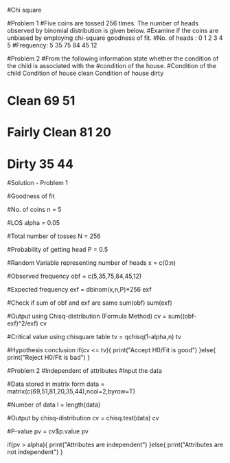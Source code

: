 #Chi square 

#Problem 1
#Five coins are tossed 256 times. The number of heads observed by binomial distribution is given below.
#Examine if the coins are unbiased by employing chi-square goodness of fit.
#No. of heads :  0   1   2   3   4   5
#Frequency:      5   35  75  84  45  12


#Problem 2
#From the following information state whether the condition of the child is associated with the
#condition of the house.
#Condition of the child    Condition of house clean    Condition of house dirty
#        Clean                       69                          51
#    Fairly Clean                    81                          20
#        Dirty                       35                          44


#Solution - Problem 1

#Goodness of fit

#No. of coins
n = 5

#LOS
alpha = 0.05

#Total number of tosses
N = 256

#Probability of getting head
P = 0.5

#Random Variable representing number of heads
x = c(0:n)

#Observed frequency
obf = c(5,35,75,84,45,12)

#Expected frequency
exf = dbinom(x,n,P)*256
exf

#Check if sum of obf and exf are same
sum(obf)
sum(exf)

#Output using Chisq-distribution (Formula Method)
cv = sum((obf-exf)^2/exf)
cv

#Critical value using chisquare table
tv = qchisq(1-alpha,n)
tv

#Hypothesis conclusion
if(cv <= tv){
  print("Accept H0/Fit is good")
}else{
  print("Reject H0/Fit is bad")
}

#Problem 2
#Independent of attributes
#Input the data

#Data stored in matrix form
data = matrix(c(69,51,81,20,35,44),ncol=2,byrow=T)

#Number of data
l = length(data)

#Output by chisq-distribution
cv = chisq.test(data)
cv

#P-value
pv = cv$p.value
pv

if(pv > alpha){
  print("Attributes are independent")
}else{
  print("Attributes are not independent")
}



